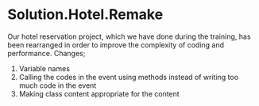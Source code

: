 
# Solution.Hotel.Remake
 Our hotel reservation project, which we have done during the training, has been rearranged in order to improve the complexity of coding and performance.
 Changes;
1. Variable names
2. Calling the codes in the event using methods instead of writing too much code in the event
3. Making class content appropriate for the content
 

